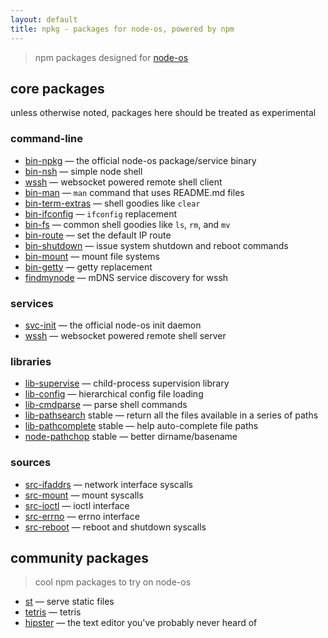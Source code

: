 ```yaml
---
layout: default
title: npkg - packages for node-os, powered by npm
---
```


> npm packages designed for [node-os](http://node-os.com/)

## core packages

unless otherwise noted, packages here should be treated as <span class="label label-default">experimental</span>

### command-line

- [bin-npkg](https://github.com/NodeOS/node-npkg) &mdash; the official node-os package/service binary
- [bin-nsh](https://github.com/jacobgroundwater/node-bin-nsh) &mdash; simple node shell
- [wssh](https://github.com/jacobgroundwater/node-wssh) &mdash; websocket powered remote shell client
- [bin-man](https://github.com/jacobgroundwater/node-bin-man) &mdash; `man` command that uses README.md files
- [bin-term-extras](https://github.com/jacobgroundwater/node-bin-term-extras) &mdash; shell goodies like `clear`
- [bin-ifconfig](https://github.com/jacobgroundwater/node-bin-ifconfig) &mdash; `ifconfig` replacement
- [bin-fs](https://github.com/jacobgroundwater/node-bin-fs) &mdash; common shell goodies like `ls`, `rm`, and `mv`
- [bin-route](https://github.com/jacobgroundwater/node-bin-route) &mdash; set the default IP route
- [bin-shutdown](https://github.com/jacobgroundwater/node-bin-shutdown) &mdash; issue system shutdown and reboot commands
- [bin-mount](https://github.com/jacobgroundwater/node-bin-mount) &mdash; mount file systems
- [bin-getty](https://github.com/jacobgroundwater/node-bin-getty) &mdash; getty replacement
- [findmynode](https://github.com/jacobgroundwater/node-findmynode) &mdash; mDNS service discovery for wssh

### services

- [svc-init](https://github.com/NodeOS/node-init) &mdash; the official node-os init daemon
- [wssh](https://github.com/jacobgroundwater/node-wssh) &mdash; websocket powered remote shell server

### libraries

- [lib-supervise](https://github.com/jacobgroundwater/node-lib-supervise) &mdash; child-process supervision library
- [lib-config](https://github.com/jacobgroundwater/node-lib-config) &mdash; hierarchical config file loading
- [lib-cmdparse](https://github.com/jacobgroundwater/node-lib-cmdparse) &mdash; parse shell commands
- [lib-pathsearch](https://github.com/jacobgroundwater/node-lib-pathsearch) <span class="label label-primary">stable</span> &mdash; return all the files available in a series of paths
- [lib-pathcomplete](https://github.com/jacobgroundwater/node-lib-pathcomplete) <span class="label label-primary">stable</span> &mdash; help auto-complete file paths
- [node-pathchop](https://github.com/jacobgroundwater/node-pathchop) <span class="label label-primary">stable</span> &mdash; better dirname/basename

### sources

- [src-ifaddrs](https://github.com/jacobgroundwater/node-src-ifaddrs) &mdash; network interface syscalls
- [src-mount](https://github.com/jacobgroundwater/node-src-mount) &mdash; mount syscalls
- [src-ioctl](https://github.com/jacobgroundwater/node-src-ioctl) &mdash; ioctl interface
- [src-errno](https://github.com/jacobgroundwater/node-src-errno) &mdash; errno interface
- [src-reboot](https://github.com/jacobgroundwater/node-src-reboot) &mdash; reboot and shutdown syscalls

## community packages

> cool npm packages to try on node-os

- [st](https://github.com/isaacs/st) &mdash; serve static files
- [tetris](https://github.com/mafintosh/tetris) &mdash; tetris
- [hipster](https://github.com/dominictarr/hipster) &mdash; the text editor you've probably never heard of
